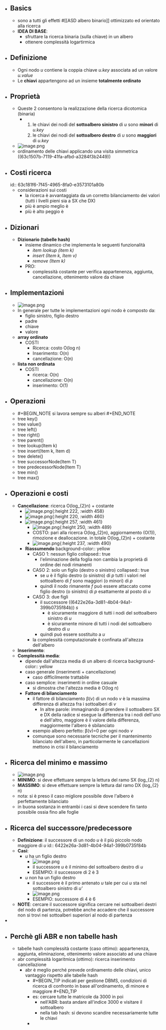 - ## Basics
	- sono a tutti gli effetti #[[ASD albero binario]] ottimizzato ed orientato alla ricerca
	- **IDEA DI BASE**:
		- sfruttare la ricerca binaria (sulla chiave) in un albero
		- ottenere complessità logartirmica
- ## Definizione
	- Ogni nodo *u* contiene la coppia chiave *u.key* associata ad un valore *u.value*
	- Le **chiavi** appartengono ad un insieme **totalmente ordinato**
- ## Proprietà
	- Queste 2 consentono la realizzazione della ricerca dicotomica (binaria)
		- 1. le chiavi dei nodi del **sottoalbero sinistro** di *u* sono **minori** di *u.key*
		  2. le chiavi dei nodi del **sottoalbero destro** di *u* sono **maggiori** di *u.key*
	- ![image.png](../assets/image_1673623411853_0.png)
	- ordinamento delle chiavi applicando una visita simmetrica ((63c1507b-7119-41fa-afbd-a3284f3b2449))
- ## Costi ricerca
  id:: 63c181f6-7f45-4965-8fa0-e3573101a80b
	- considerazioni sui costi
		- la ricerca è avvantaggiata da un corretto bilanciamento dei valori (tutti i livelli pieni sia a SX che DX)
		- più è ampio meglio è
		- più è alto peggio è
- ## Dizionari
	- **Dizionario (tabelle hash)**
		- insieme dinamico che implementa le seguenti funzionalità
			- *item lookup (item k)*
			- *insert (Item k, Item v)*
			- *remove (Item k)*
		- PRO:
			- complessità costante per verifica appartenenza, aggiunta, cancellazione, ottenimento valore da chiave
- ## Implementazioni
	- ![image.png](../assets/image_1673626160111_0.png)
	- In generale per tutte le implementazioni ogni nodo è composto da:
		- figlio sinistro, figlio destro
		- padre
		- chiave
		- valore
	- **array ordinato**
		- COSTI
			- Ricerca: costo O(log n)
			- Inserimento: O(n)
			- cancellazione: O(n)
	- **lista non ordinata**
		- COSTI
			- ricerca: O(n)
			- cancellazione: O(n)
			- inserimento: O(1)
- ## Operazioni
	- #+BEGIN_NOTE
	  si lavora sempre su alberi
	  #+END_NOTE
	- tree key()
	- tree value()
	- tree left()
	- tree right()
	- tree parent()
	- tree lookup(Item k)
	- tree insert(Item k, Item d)
	- tree delete()
	- tree successorNode(Item T)
	- tree predecessorNode(Item T)
	- tree min()
	- tree max()
- ## Operazioni e costi
	- **Cancellazione**: ricerca O(log_{2}n) + costante
		- ![image.png](../assets/image_1673628963219_0.png){:height 222, :width 458}
		- ![image.png](../assets/image_1673629001793_0.png){:height 220, :width 460}
		- ![image.png](../assets/image_1673629053630_0.png){:height 257, :width 461}
			- ![image.png](../assets/image_1673629093636_0.png){:height 250, :width 489}
			- COSTO: pari alla ricerca O(log_{2}n), aggiornamento (O(1)), rimozione e deallocazione.
			  in totale O(log_{2}n) + costante
			- ![image.png](../assets/image_1673629135390_0.png){:height 237, :width 490}
		- **Riassumendo**
		  background-color:: yellow
			- CASO 1: nessun figlio
			  collapsed:: true
				- l'eliminazione della foglia non cambia la proprietà di ordine dei nodi rimanenti
			- CASO 2: solo un figlio (destro o sinistro)
			  collapsed:: true
				- se *u* è il figlio destro (o sinistro) di *p* tutti i valori nel sottoalbero di *f* sono maggiori (o minori) di *p*
				- quindi il nodo rimanente *f* può essere attaccato come figlio destro (o sinistro) di *p* esattamente al posto di *u*
			- CASO 3: due figli
				- il successore ((6422e26a-3d81-4b04-94a1-399b0735f84b)) *s*
					- è sicuramente maggiore di tutti i nodi del sottoalbero sinistro di *u*
					- è sicuramente minore di tutti i nodi del sottoalbero destro di *u*
				- quindi può essere sostituito a *u*
			- la complessità computazionale è confinata all'altezza dell'albero
	- **Inserimento**:
	- **Complessità media**:
		- dipende dall'altezza media di un albero di ricerca
		  background-color:: yellow
		- caso generale (inserimenti + cancellazione)
			- caso difficilmente trattabile
		- caso semplice: inserimenti in ordine casuale
			- si dimostra che l'altezza media è O(log n)
		- **Fattore di bilanciamento**
			- il fattore di bilanciamento β(v) di un nodo *v* è la massima differenza di altezza fra i sottoalberi di *v*
				- In altre parole: immaginando di prendere il sottoalbero SX e DX della radice si esegue la differenza tra i nodi dell'uno e dell'altro, maggiore è il valore della differenza, maggiormente l'albero è sbilanciato
			- esempio albero perfetto: β(v)=0  per ogni nodo *v*
			- comunque sono necessarie tecniche per il mantenimento bilanciato dell'albero, in particolarmente le cancellazioni mettono in crisi il bilanciamento
- ## Ricerca del minimo e massimo
	- ![image.png](../assets/image_1673886700775_0.png)
	- **MINIMO**: si deve effettuare sempre la lettura del ramo SX (log_{2} n)
	- **MASSIMO**: si deve effettuare sempre la lettura dal ramo DX (log_{2} n)
	- nota: si è preso il caso migliore possibile dove l'albero è perfettamente bilanciato
	- in buona sostanza in entrambi i casi si deve scendere fin tanto possibile ossia fino alle foglie
- ## Ricerca del successore/predecessore
	- **Definizione**: il successore di un nodo *u* è il più piccolo nodo maggiore di *u*
	  id:: 6422e26a-3d81-4b04-94a1-399b0735f84b
	- **Casi**:
		- *u* ha un figlio destro
			- ![image.png](../assets/image_1673642013296_0.png)
			- il successore *u* è il minimo del sottoalbero destro di *u*
			- ESEMPIO: il successore di 2 è 3
		- *u* non ha un figlio destro
			- il successore è il primo antenato *u* tale per cui *u* sta nel sottoalbero sinistro di *u'*
			- ![image.png](../assets/image_1673642309178_0.png)
			- ESEMPIO: successore di 4 è 6
	- **NOTE**: cercare il successore significa cercare nei sottoalberi destri del nodo di partenza, potrebbe anche accadere che il successore non si trovi nei sottoalberi superiori al nodo di partenza
-
- ## Perchè gli ABR e non tabelle hash
	- tabelle hash complessità costante (caso ottimo): appartenenza, aggiunta, eliminazione, ottenimento valore associato ad una chiave
	- abr complessità logaritmica (ottimo): ricerca inserimento cancellazione
		- abr è meglio perché prevede ordinamento delle chiavi, unico vantaggio rispetto alle tabelle hash
			- #+BEGIN_TIP
			  indicati per gestione DBMS, condizioni di ricerca di confronto in base all'ordinamento, di minore e maggiore
			  #+END_TIP
			- es: cercare tutte le matricole da 3000 in poi
				- nell'ABR: basta andare all'indice 3000 e visitare il sottoalbero
				- nella tab hash: si devono scandire necessariamente tutte le chiavi
			-